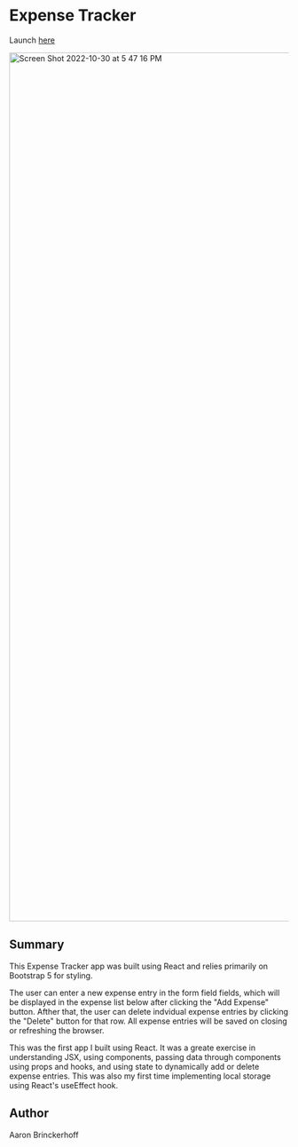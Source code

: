 # Expense Tracker

Launch <a href='https://expense-tracker-sdmm.herokuapp.com/'>here</a>

<img width="1566" alt="Screen Shot 2022-10-30 at 5 47 16 PM" src="https://user-images.githubusercontent.com/108595340/198910899-1e6d5af4-aaa2-47eb-9ac7-134ec83cd586.png">

## Summary

This Expense Tracker app was built using React and relies primarily on Bootstrap 5 for styling.

The user can enter a new expense entry in the form field fields, which will be displayed in the expense list below after clicking the "Add Expense" button. Afther that, the user can delete indvidual expense entries by clicking the "Delete" button for that row. All expense entries will be saved on closing or refreshing the browser.

This was the first app I built using React. It was a greate exercise in understanding JSX, using components, passing data through components using props and hooks, and using state to dynamically add or delete expense entries. This was also my first time implementing local storage using React's useEffect hook.

## Author

Aaron Brinckerhoff